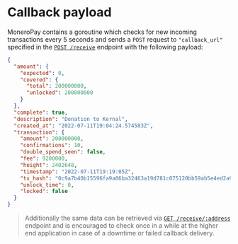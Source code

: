 # Callback payload
MoneroPay contains a goroutine which checks for new incoming transactions every 5 seconds and sends a `POST` request to `"callback_url"` specified in the [`POST /receive`](/api/receive.html#post-receive) endpoint with the following payload:
```json
{
  "amount": {
    "expected": 0,
    "covered": {
      "total": 200000000,
      "unlocked": 200000000
    }
  },
  "complete": true,
  "description": "Donation to Kernal",
  "created_at": "2022-07-11T19:04:24.574583Z",
  "transaction": {
    "amount": 200000000,
    "confirmations": 10,
    "double_spend_seen": false,
    "fee": 9200000,
    "height": 2402648,
    "timestamp": "2022-07-11T19:19:05Z",
    "tx_hash": "0c9a7b40b15596fa9a06ba32463a19d781c075120bb59ab5e4ed2a97ab3b7f33",
    "unlock_time": 0,
    "locked": false
  }
}
```
> Additionally the same data can be retrieved via [`GET /receive/:address`](/api/receive.html#get-receiveaddress) endpoint and is encouraged to check once in a while
> at the higher end application in case of a downtime or failed callback delivery.
